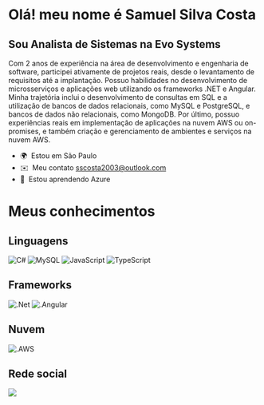 
Olá! meu nome é Samuel Silva Costa
==========================================================================================================================================

Sou Analista de Sistemas na Evo Systems
--------------------

Com 2 anos de experiência na área de desenvolvimento e engenharia de software, participei ativamente de projetos reais, desde o levantamento de requisitos até a implantação. Possuo habilidades no desenvolvimento de microsserviços e aplicações web utilizando os frameworks .NET e Angular. Minha trajetória inclui o desenvolvimento de consultas em SQL e a utilização de bancos de dados relacionais, como MySQL e PostgreSQL, e bancos de dados não relacionais, como MongoDB. Por último, possuo experiências reais em implementação de aplicações na nuvem AWS ou on-promises, e também criação e gerenciamento de ambientes e serviços na nuvem AWS.

*   🌍  Estou em São Paulo
*   ✉️  Meu contato [sscosta2003@outlook.com](mailto:sscosta2003@outlook.com)
*   🧠  Estou aprendendo Azure


<h1>Meus conhecimentos</h1>

<h2 align="left">Linguagens</h2> 
<div align="left">

![C#](https://img.shields.io/badge/c%23-%23239120.svg?style=for-the-badge&logo=c-sharp&logoColor=white)
![MySQL](https://img.shields.io/badge/mysql-%2300f.svg?style=for-the-badge&logo=mysql&logoColor=white)
![JavaScript](https://img.shields.io/badge/JavaScript-323330?style=for-the-badge&logo=javascript&logoColor=F7DF1E)
![TypeScript](https://img.shields.io/badge/TypeScript-007ACC?style=for-the-badge&logo=typescript&logoColor=white)
 
</div>

<h2 align="left">Frameworks</h2> 
<div align="left">
 
 ![.Net](https://img.shields.io/badge/.NET-5C2D91?style=for-the-badge&logo=.net&logoColor=white)
 ![.Angular](https://img.shields.io/badge/Angular-DD0031?style=for-the-badge&logo=angular&logoColor=white)
 
</div>

<h2>Nuvem</h2>
<div align="left">
 
![.AWS](https://img.shields.io/badge/Amazon_AWS-FF9900?style=for-the-badge&logo=amazonaws&logoColor=white)
 
</div>

<h2 align="left">Rede social</h2>
<div align="left">
<a href="https://www.linkedin.com/in/sscosta2003/"><img src="https://img.shields.io/badge/LinkedIn-0077B5?style=for-the-badge&logo=linkedin&logoColor=white"></a>
</div>

 
